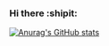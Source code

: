 ### Hi there :shipit:

[![Anurag's GitHub stats](https://github-readme-stats.vercel.app/api?username=vicentelora&title_color=FFBF00&text_color=FFFFFF&bg_color=000000)](https://github.com/anuraghazra/github-readme-stats)
